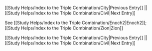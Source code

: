[[Study Helps/Index to the Triple Combination/City|Previous Entry]]  ||  [[Study Helps/Index to the Triple Combination/Civil|Next Entry]]

 See [[Study Helps/Index to the Triple Combination/Enoch2|Enoch2]]; [[Study Helps/Index to the Triple Combination/Zion|Zion]]

[[Study Helps/Index to the Triple Combination/City|Previous Entry]]  ||  [[Study Helps/Index to the Triple Combination/Civil|Next Entry]]